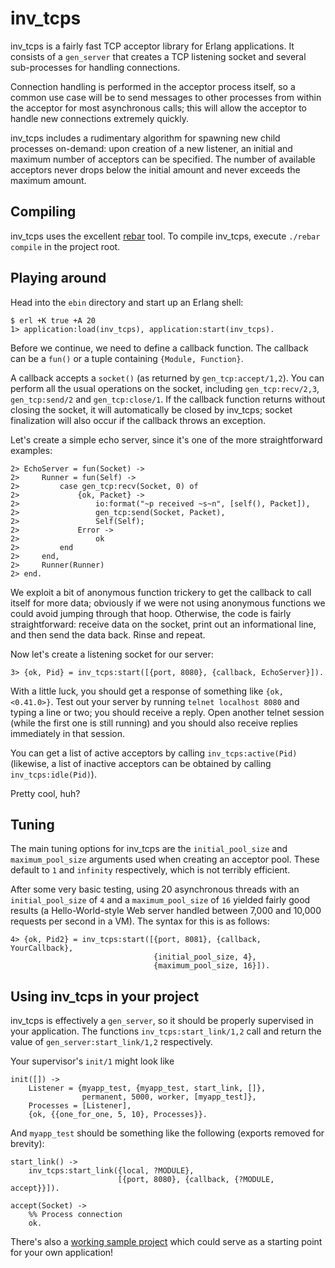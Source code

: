 inv_tcps
========

inv_tcps is a fairly fast TCP acceptor library for Erlang applications. It
consists of a `gen_server` that creates a TCP listening socket and several
sub-processes for handling connections.

Connection handling is performed in the acceptor process itself, so a common use
case will be to send messages to other processes from within the acceptor for
most asynchronous calls; this will allow the acceptor to handle new connections
extremely quickly.

inv_tcps includes a rudimentary algorithm for spawning new child processes
on-demand: upon creation of a new listener, an initial and maximum number of
acceptors can be specified. The number of available acceptors never drops below
the initial amount and never exceeds the maximum amount.

Compiling
---------

inv_tcps uses the excellent [rebar](https://github.com/basho/rebar) tool. To compile
inv_tcps, execute `./rebar compile` in the project root.

Playing around
--------------

Head into the `ebin` directory and start up an Erlang shell:

    $ erl +K true +A 20
    1> application:load(inv_tcps), application:start(inv_tcps).

Before we continue, we need to define a callback function. The callback can be a
`fun()` or a tuple containing `{Module, Function}`.

A callback accepts a `socket()` (as returned by `gen_tcp:accept/1,2`). You can
perform all the usual operations on the socket, including `gen_tcp:recv/2,3`,
`gen_tcp:send/2` and `gen_tcp:close/1`. If the callback function returns without
closing the socket, it will automatically be closed by inv_tcps; socket
finalization will also occur if the callback throws an exception.

Let's create a simple echo server, since it's one of the more straightforward
examples:

    2> EchoServer = fun(Socket) ->
    2>     Runner = fun(Self) ->
    2>         case gen_tcp:recv(Socket, 0) of
    2>             {ok, Packet} ->
    2>                 io:format("~p received ~s~n", [self(), Packet]),
    2>                 gen_tcp:send(Socket, Packet),
    2>                 Self(Self);
    2>             Error ->
    2>                 ok
    2>         end
    2>     end,
    2>     Runner(Runner)
    2> end.

We exploit a bit of anonymous function trickery to get the callback to call
itself for more data; obviously if we were not using anonymous functions we
could avoid jumping through that hoop. Otherwise, the code is fairly
straightforward: receive data on the socket, print out an informational line,
and then send the data back. Rinse and repeat.

Now let's create a listening socket for our server:

    3> {ok, Pid} = inv_tcps:start([{port, 8080}, {callback, EchoServer}]).

With a little luck, you should get a response of something like
`{ok, <0.41.0>}`. Test out your server by running `telnet localhost 8080` and
typing a line or two; you should receive a reply. Open another telnet session
(while the first one is still running) and you should also receive replies
immediately in that session.

You can get a list of active acceptors by calling `inv_tcps:active(Pid)`
(likewise, a list of inactive acceptors can be obtained by calling
`inv_tcps:idle(Pid)`).

Pretty cool, huh?

Tuning
------

The main tuning options for inv_tcps are the `initial_pool_size` and
`maximum_pool_size` arguments used when creating an acceptor pool. These default
to `1` and `infinity` respectively, which is not terribly efficient.

After some very basic testing, using 20 asynchronous threads with an
`initial_pool_size` of `4` and a `maximum_pool_size` of `16` yielded fairly good
results (a Hello-World-style Web server handled between 7,000 and 10,000
requests per second in a VM). The syntax for this is as follows:

    4> {ok, Pid2} = inv_tcps:start([{port, 8081}, {callback, YourCallback},
                                    {initial_pool_size, 4},
                                    {maximum_pool_size, 16}]).

Using inv_tcps in your project
------------------------------

inv_tcps is effectively a `gen_server`, so it should be properly supervised in
your application. The functions `inv_tcps:start_link/1,2` call and return the
value of `gen_server:start_link/1,2` respectively.

Your supervisor's `init/1` might look like

    init([]) ->
        Listener = {myapp_test, {myapp_test, start_link, []},
                    permanent, 5000, worker, [myapp_test]},
        Processes = [Listener],
        {ok, {{one_for_one, 5, 10}, Processes}}.

And `myapp_test` should be something like the following (exports removed for
brevity):

    start_link() ->
        inv_tcps:start_link({local, ?MODULE},
                            [{port, 8080}, {callback, {?MODULE, accept}}]).

    accept(Socket) ->
        %% Process connection
        ok.

There's also a [working sample project](http://github.com/invectorate/inv_tcps_echoserver)
which could serve as a starting point for your own application!
